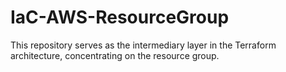 # IaC-AWS-ResourceGroup
This repository serves as the intermediary layer in the Terraform architecture, concentrating on the resource group.
